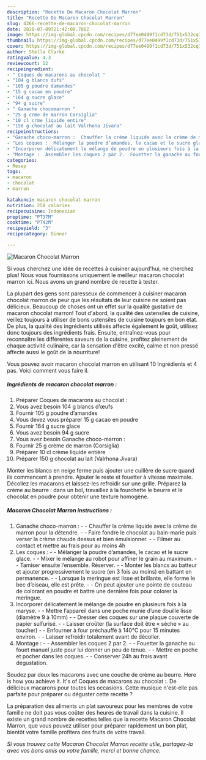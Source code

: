 ```yaml
---
description: "Recette De Macaron Chocolat Marron"
title: "Recette De Macaron Chocolat Marron"
slug: 4266-recette-de-macaron-chocolat-marron
date: 2020-07-09T21:42:00.786Z
image: https://img-global.cpcdn.com/recipes/d77ee0499f1cd73d/751x532cq70/macaron-chocolat-marron-photo-principale-de-la-recette.jpg
thumbnail: https://img-global.cpcdn.com/recipes/d77ee0499f1cd73d/751x532cq70/macaron-chocolat-marron-photo-principale-de-la-recette.jpg
cover: https://img-global.cpcdn.com/recipes/d77ee0499f1cd73d/751x532cq70/macaron-chocolat-marron-photo-principale-de-la-recette.jpg
author: Stella Clarke
ratingvalue: 4.3
reviewcount: 12
recipeingredient:
- " Coques de macarons au chocolat "
- "104 g blancs dufs"
- "105 g poudre damandes"
- "15 g cacao en poudre"
- "164 g sucre glace"
- "94 g sucre"
- " Ganache chocomarron "
- "25 g crme de marron Corsiglia"
- "10 cl crme liquide entire"
- "150 g chocolat au lait Valrhona Jivara"
recipeinstructions:
- "Ganache choco-marron :  Chauffer la crème liquide avec la crème de marron pour la détendre.  Faire fondre le chocolat au bain-marie puis verser la crème chaude dessus et bien émulsionner.  Filmer au contact et mettre au frais pour au moins 4h"
- "Les coques :  Mélanger la poudre d’amandes, le cacao et le sucre glace.  Mixer le mélange au robot pour affiner le grain au maximum.  Tamiser ensuite l’ensemble. Réserver.  Monter les blancs au batteur et ajouter progressivement le sucre (en 3 fois au moins) en battant en permanence.  Lorsque la meringue est lisse et brillante, elle forme le bec d’oiseau, elle est prête.  On peut ajouter une pointe de couteau de colorant en poudre et battre une dernière fois pour colorer la meringue."
- "Incorporer délicatement le mélange de poudre en plusieurs fois à la maryse.  Mettre l’appareil dans une poche munie d’une douille lisse (diamètre 9 à 10mm)  Dresser des coques sur une plaque couverte de papier sulfurisé.  Laisser croûter (la surface doit être « sèche » au toucher)  Enfourner à four préchauffé à 140°C pour 15 minutes environ.  Laisser refroidir totalement avant de décoller."
- "Montage :  Assembler les coques 2 par 2.  Fouetter la ganache au fouet manuel juste pour lui donner un peu de tenue.  Mettre en poche et pocher dans les coques.  Conserver 24h au frais avant dégustation."
categories:
- Resep
tags:
- macaron
- chocolat
- marron

katakunci: macaron chocolat marron 
nutrition: 258 calories
recipecuisine: Indonesian
preptime: "PT37M"
cooktime: "PT42M"
recipeyield: "3"
recipecategory: Dinner

---
```



![Macaron Chocolat Marron](https://img-global.cpcdn.com/recipes/d77ee0499f1cd73d/751x532cq70/macaron-chocolat-marron-photo-principale-de-la-recette.jpg)

Si vous cherchez une idée de recettes à cuisiner aujourd'hui, ne cherchez plus! Nous vous fournissons uniquement le meilleur macaron chocolat marron ici. Nous avons un grand nombre de recette à tester.

La plupart des gens sont paresseux de commencer à cuisiner macaron chocolat marron de peur que les résultats de leur cuisine ne soient pas délicieux. Beaucoup de choses ont un effet sur la qualité gustative de macaron chocolat marron! Tout d'abord, la qualité des ustensiles de cuisine, veillez toujours à utiliser de bons ustensiles de cuisine toujours en bon état. De plus, la qualité des ingrédients utilisés affecte également le goût, utilisez donc toujours des ingrédients frais. Ensuite, entraînez-vous pour reconnaître les différentes saveurs de la cuisine, profitez pleinement de chaque activité culinaire, car la sensation d'être excité, calme et non pressé affecte aussi le goût de la nourriture!

<!--inarticleads1-->

Vous pouvez avoir macaron chocolat marron en utilisant 10 Ingrédients et 4 pas. Voici comment vous faire il.

##### Ingrédients de macaron chocolat marron :

1. Préparer  Coques de macarons au chocolat :
1. Vous avez besoin 104 g blancs d’œufs
1. Fournir 105 g poudre d’amandes
1. Vous devez vous préparer 15 g cacao en poudre
1. Fournir 164 g sucre glace
1. Vous avez besoin 94 g sucre
1. Vous avez besoin  Ganache choco-marron :
1. Fournir 25 g crème de marron (Corsiglia)
1. Préparer 10 cl crème liquide entière
1. Préparer 150 g chocolat au lait (Valrhona Jivara)


Monter les blancs en neige ferme puis ajouter une cuillère de sucre quand ils commencent à prendre. Ajouter le reste et fouetter à vitesse maximale. Décollez les macarons et laissez-les refroidir sur une grille. Préparez la crème au beurre : dans un bol, travaillez à la fourchette le beurre et le chocolat en poudre pour obtenir une texture homogène. 

<!--inarticleads2-->

##### Macaron Chocolat Marron instructions :

1. Ganache choco-marron : -  - Chauffer la crème liquide avec la crème de marron pour la détendre. -  - Faire fondre le chocolat au bain-marie puis verser la crème chaude dessus et bien émulsionner. -  - Filmer au contact et mettre au frais pour au moins 4h
1. Les coques : -  - Mélanger la poudre d’amandes, le cacao et le sucre glace. -  - Mixer le mélange au robot pour affiner le grain au maximum. -  - Tamiser ensuite l’ensemble. Réserver. -  - Monter les blancs au batteur et ajouter progressivement le sucre (en 3 fois au moins) en battant en permanence. -  - Lorsque la meringue est lisse et brillante, elle forme le bec d’oiseau, elle est prête. -  - On peut ajouter une pointe de couteau de colorant en poudre et battre une dernière fois pour colorer la meringue.
1. Incorporer délicatement le mélange de poudre en plusieurs fois à la maryse. -  - Mettre l’appareil dans une poche munie d’une douille lisse (diamètre 9 à 10mm) -  - Dresser des coques sur une plaque couverte de papier sulfurisé. -  - Laisser croûter (la surface doit être « sèche » au toucher) -  - Enfourner à four préchauffé à 140°C pour 15 minutes environ. -  - Laisser refroidir totalement avant de décoller.
1. Montage : -  - Assembler les coques 2 par 2. -  - Fouetter la ganache au fouet manuel juste pour lui donner un peu de tenue. -  - Mettre en poche et pocher dans les coques. -  - Conserver 24h au frais avant dégustation.


Soudez par deux les macarons avec une couche de crème au beurre. Here is how you achieve it. It&#39;s of Coques de macarons au chocolat :. De délicieux macarons pour toutes les occasions. Cette musique n&#39;est-elle pas parfaite pour préparer ou déguster cette recette ? 

<!--inarticleads1-->

<p>
La préparation des aliments un plat savoureux pour les membres de votre famille ne doit pas vous coûter des heures de travail dans la cuisine. Il existe un grand nombre de recettes telles que la recette Macaron Chocolat Marron, que vous pouvez utiliser pour préparer rapidement un bon plat, bientôt votre famille profitera des fruits de votre travail.
</p>

<p>
<i>Si vous trouvez cette Macaron Chocolat Marron recette utile, partagez-la avec vos bons amis ou votre famille, merci et bonne chance.</i>
</p>
